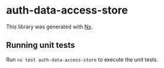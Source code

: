 # auth-data-access-store

This library was generated with [Nx](https://nx.dev).

## Running unit tests

Run `nx test auth-data-access-store` to execute the unit tests.
